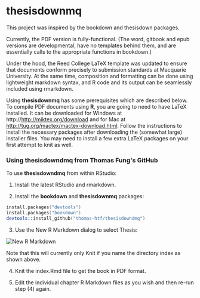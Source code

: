 # thesisdownmq

This project was inspired by the bookdown and thesisdown packages.

Currently, the PDF version is fully-functional. (The word, gitbook and epub versions are developmental, have no templates behind them, and are essentially calls to the appropriate functions in bookdown.)

Under the hood, the Reed College LaTeX template was updated to ensure that documents conform precisely to submission standards at Macquarie University. At the same time, composition and formatting can be done using lightweight markdown syntax, and R code and its output can be seamlessly included using rmarkdown.

Using **thesisdownmq** has some prerequisites which are described below. To compile PDF documents using **R**, you are going to need to have LaTeX installed. It can be downloaded for Windows at http://http://miktex.org/download and for Mac at http://tug.org/mactex/mactex-download.html. Follow the instructions to install the necessary packages after downloading the (somewhat large) installer files. You may need to install a few extra LaTeX packages on your first attempt to knit as well.

### Using thesisdowndmq from Thomas Fung's GitHub

To use **thesisdowndmq** from within RStudio:

1) Install the latest RStudio and rmarkdown.

2) Install the **bookdown** and **thesisdownmq** packages:

```S
install.packages("devtools")
install.packages("bookdown")
devtools::install_github("thomas-htf/thesisdowndmq")
```

3) Use the New R Markdown dialog to select Thesis:

![New R Markdown](thesis.rmd.png)

Note that this will currently only Knit if you name the directory index as shown above.

4) Knit the index.Rmd file to get the book in PDF format.

5) Edit the individual chapter R Markdown files as you wish and then re-run step (4) again.
